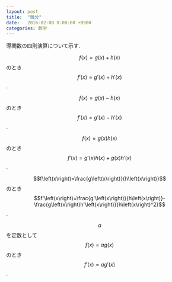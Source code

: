 ```yaml
---
layout: post
title:  "微分"
date:   2016-02-08 0:00:00 +0900
categories: 数学
---
```

導関数の四則演算について示す．

$$f\left(x\right)=g\left(x\right)+h\left(x\right)$$のとき
$$f'\left(x\right)=g'\left(x\right)+h'\left(x\right)$$.

$$f\left(x\right)=g\left(x\right)-h\left(x\right)$$のとき
$$f'\left(x\right)=g'\left(x\right)-h'\left(x\right)$$.

$$f\left(x\right)=g\left(x\right)h\left(x\right)$$のとき
$$f'\left(x\right)=g'\left(x\right)h\left(x\right)+g\left(x\right)h'\left(x\right)$$.

$$f\left(x\right)=\frac{g\left(x\right)}{h\left(x\right)}$$のとき
$$f'\left(x\right)=\frac{g'\left(x\right)}{h\left(x\right)}-\frac{g\left(x\right)h'\left(x\right)}{h\left(x\right)^2}$$.

$$a$$を定数として$$f\left(x\right)=ag\left(x\right)$$のとき$$f'\left(x\right)=ag'\left(x\right)$$.
